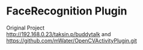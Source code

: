 FaceRecognition Plugin
====================
Original Project  
http://192.168.0.23/taksin.p/buddytalk and https://github.com/mWater/OpenCVActivityPlugin.git
